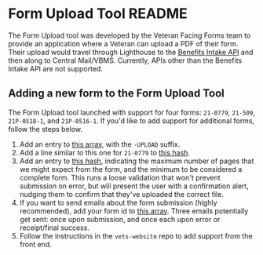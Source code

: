 # Form Upload Tool README

The Form Upload tool was developed by the Veteran Facing Forms team to provide an application where a Veteran can upload a PDF of their form. Their upload would travel through Lighthouse to the [Benefits Intake API](https://developer.va.gov/explore/api/benefits-intake/docs?version=current) and then along to Central Mail/VBMS. Currently, APIs other than the Benefits Intake API are not supported.

## Adding a new form to the Form Upload Tool

The Form Upload tool launched with support for four forms: `21-0779`, `21-509`, `21P-0518-1`, and `21P-0516-1`. If you'd like to add support for additional forms, follow the steps below.

1. Add an entry to [this array](https://github.com/department-of-veterans-affairs/vets-api/blob/863dba2808abdca9b5484b5cd5e94dbdc3a124a4/app/models/form_profile.rb#L101), with the `-UPLOAD` suffix.
1. Add a line similar to this one for `21-0779` to [this hash](https://github.com/department-of-veterans-affairs/vets-api/blob/863dba2808abdca9b5484b5cd5e94dbdc3a124a4/app/models/form_profile.rb#L120).
1. Add an entry to [this hash](https://github.com/department-of-veterans-affairs/vets-api/blob/863dba2808abdca9b5484b5cd5e94dbdc3a124a4/app/models/persistent_attachments/va_form.rb#L11-L16), indicating the maximum number of pages that we might expect from the form, and the minimum to be considered a complete form. This runs a loose validation that won't prevent submission on error, but will present the user with a confirmation alert, nudging them to confirm that they've uploaded the correct file.
1. If you want to send emails about the form submission (highly recommended), add your form id to [this array](https://github.com/department-of-veterans-affairs/vets-api/blob/863dba2808abdca9b5484b5cd5e94dbdc3a124a4/modules/simple_forms_api/app/services/simple_forms_api/form_upload_notification_email.rb#L14). Three emails potentially get sent: once upon submission, and once each upon error or receipt/final success.
1. Follow the instructions in the `vets-website` repo to add support from the front end.
